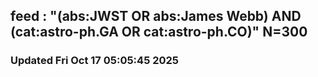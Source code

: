 ## feed : "(abs:JWST OR abs:James Webb) AND (cat:astro-ph.GA OR cat:astro-ph.CO)" N=300
### Updated Fri Oct 17 05:05:45 2025

